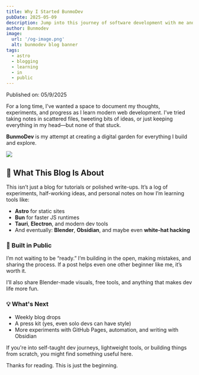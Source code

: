 ```yaml
---
title: Why I Started BunmoDev
pubDate: 2025-05-09
description: Jump into this journey of software development with me and learn your next coding skills
author: Bunmodev
image:
  url: '/og-image.png'
  alt: bunmodev blog banner
tags:
  - astro
  - blogging
  - learning
  - in
  - public
---
```

Published on: 05/9/2025

For a long time, I’ve wanted a space to document my thoughts, experiments, and progress as I learn modern web development. I’ve tried taking notes in scattered files, tweeting bits of ideas, or just keeping everything in my head—but none of that stuck.

**BunmoDev** is my attempt at creating a digital garden for everything I build and explore.


![](/og-image.png)

## 🧠 What This Blog Is About

This isn’t just a blog for tutorials or polished write-ups. It’s a log of experiments, half-working ideas, and personal notes on how I’m learning tools like:

- **Astro** for static sites
- **Bun** for faster JS runtimes
- **Tauri**, **Electron**, and modern dev tools
- And eventually: **Blender**, **Obsidian**, and maybe even **white-hat hacking**

### 🚧 Built in Public

I’m not waiting to be “ready.” I’m building in the open, making mistakes, and sharing the process. If a post helps even one other beginner like me, it’s worth it.

I’ll also share Blender-made visuals, free tools, and anything that makes dev life more fun.

### 💡 What's Next

- Weekly blog drops
- A press kit (yes, even solo devs can have style)
- More experiments with GitHub Pages, automation, and writing with Obsidian

If you're into self-taught dev journeys, lightweight tools, or building things from scratch, you might find something useful here.

Thanks for reading. This is just the beginning.
